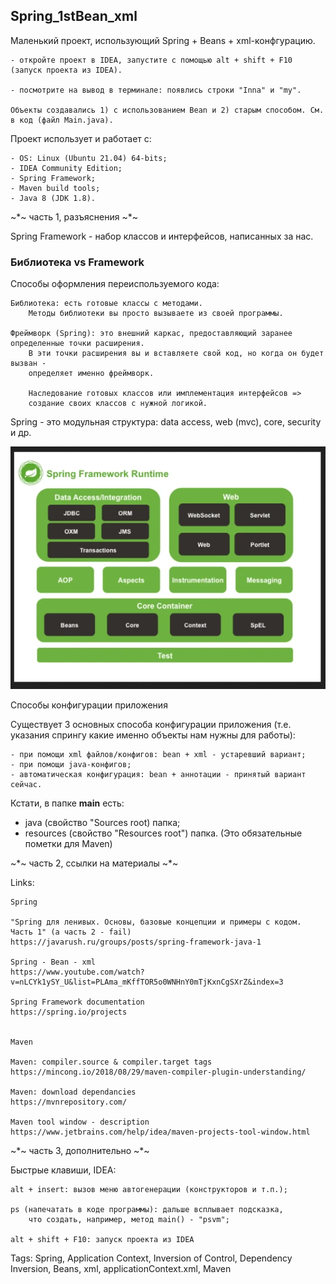 ## Spring_1stBean_xml

Маленький проект, использующий Spring + Beans + xml-конфгурацию.

	- откройте проект в IDEA, запустите с помощью alt + shift + F10 (запуск проекта из IDEA).

	- посмотрите на вывод в терминале: появлись строки "Inna" и "my".
	
	Объекты создавались 1) с использованием Bean и 2) старым способом. См. в код (файл Main.java).


Проект использует и работает с:

	- OS: Linux (Ubuntu 21.04) 64-bits;
	- IDEA Community Edition;
	- Spring Framework;
	- Maven build tools;
	- Java 8 (JDK 1.8).

~*~ часть 1, разъяснения ~*~

Spring Framework - набор классов и интерфейсов, написанных за нас.

### Библиотека vs Framework
Cпособы оформления переиспользуемого кода:

	Библиотека: есть готовые классы с методами.
		Методы библиотеки вы просто вызываете из своей программы.

	Фреймворк (Spring): это внешний каркас, предоставляющий заранее определенные точки расширения.
		В эти точки расширения вы и вставляете свой код, но когда он будет вызван -
		определяет именно фреймворк.
		
		Наследование готовых классов или имплементация интерфейсов =>
		создание своих классов с нужной логикой.


Spring - это модульная структура: data access, web (mvc), core, security и др.

<html><img src = "./docs/Spring_framework_structure.png"></html>

Способы конфигурации приложения

Существует 3 основных способа конфигурации приложения (т.е. указания спрингу какие именно объекты нам нужны для работы):

    - при помощи xml файлов/конфигов: bean + xml - устаревший вариант;
    - при помощи java-конфигов;
    - автоматическая конфигурация: bean + аннотации - принятый вариант сейчас.

Кстати, в папке **main** есть:
- java (свойство "Sources root) папка;
- resources (свойство "Resources root") папка.
(Это обязательные пометки для Maven)


~*~ часть 2, ссылки на материалы ~*~

Links:

	Spring

	"Spring для ленивых. Основы, базовые концепции и примеры с кодом. Часть 1" (а часть 2 - fail)
	https://javarush.ru/groups/posts/spring-framework-java-1

	Spring - Bean - xml
	https://www.youtube.com/watch?v=nLCYk1ySY_U&list=PLAma_mKffTOR5o0WNHnY0mTjKxnCgSXrZ&index=3

	Spring Framework documentation
	https://spring.io/projects


	Maven

	Maven: compiler.source & compiler.target tags
	https://mincong.io/2018/08/29/maven-compiler-plugin-understanding/

	Maven: download dependancies
	https://mvnrepository.com/

	Maven tool window - description
	https://www.jetbrains.com/help/idea/maven-projects-tool-window.html


~*~ часть 3, дополнительно ~*~

Быстрые клавиши, IDEA:

	alt + insert: вызов меню автогенерации (конструкторов и т.п.);

	ps (напечатать в коде программы): дальше всплывает подсказка,
		что создать, например, метод main() - "psvm";

	alt + shift + F10: запуск проекта из IDEA

Tags: Spring, Application Context, Inversion of Control, Dependency Inversion, Beans, xml, applicationContext.xml, Maven
